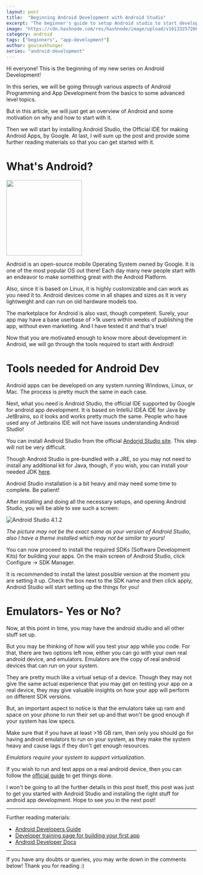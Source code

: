 ```yaml
---
layout: post
title:  "Beginning Android Development with Android Studio"
excerpt: "The beginner's guide to setup Android studio to start developing Android apps."
image: "https://cdn.hashnode.com/res/hashnode/image/upload/v1613325726634/hqjW-Brr-.png"
category: android
tags: ["beginners", "app-development"]
author: gouravkhunger
series: "android-development"
---
```


Hi everyone! This is the beginning of my new series on Android Development! 

In this series, we will be going through various aspects of Android Programming and App Development from the basics to some advanced level topics.

But in this article, we will just get an overview of Android and some motivation on why and how to start with it. 

Then we will start by installing Android Studio, the Official IDE for making Android Apps, by Google. At last, I will sum up the post and provide some further reading materials so that you can get started with it.

# What's Android?

<img src="https://developer.android.com/images/brand/Android_Robot.svg" height="200px" width="200px" />

Android is an open-source mobile Operating System owned by Google. It is one of the most popular OS out there! Each day many new people start with an endeavor to make something great with the Android Platform.

Also, since it is based on Linux, it is highly customizable and can work as you need it to. Android devices come in all shapes and sizes as it is very lightweight and can run on old hardware models too.

The marketplace for Android is also vast, though competent. Surely, your app may have a base userbase of >1k users within weeks of publishing the app, without even marketing. And I have tested it and that's true!


Now that you are motivated enough to know more about development in Android, we will go through the tools required to start with Android!

# Tools needed for Android Dev

Android apps can be developed on any system running Windows, Linux, or Mac. The process is pretty much the same in each case.

Next, what you need is Android Studio, the official IDE supported by Google for android app development. It is based on IntelliJ IDEA IDE for Java by JetBrains, so it looks and works pretty much the same. People who have used any of Jetbrains IDE will not have issues understanding Android Studio!

You can install Android Studio from the official [Andorid Studio site](https://developer.android.com/studio). This step will not be very difficult.

Though Android Studio is pre-bundled with a JRE, so you may not need to install any additional kit for Java, though, if you wish, you can install your needed JDK [here](https://www.oracle.com/java/technologies/javase-downloads.html).

Android Studio installation is a bit heavy and may need some time to complete. Be patient!

After installing and doing all the necessary setups, and opening Android Studio, you will be able to see such a screen: 

![Android Studio 4.1.2](https://cdn.hashnode.com/res/hashnode/image/upload/v1613322813352/3bqWDusIb.png)

*The picture may not be the exact same as your version of Android Studio, also I have a theme installed which may not be similar to yours!*

You can now proceed to install the required SDKs (Software Development Kits) for building your apps. On the main screen of Android Studio, click Configure -> SDK Manager.

It is recommended to install the latest possible version at the moment you are setting it up. Check the box next to the SDK name and then click apply, Android Studio will start setting up the things for you!

# Emulators- Yes or No?

Now, at this point in time, you may have the android studio and all other stuff set up.

But you may be thinking of how will you test your app while you code. For that, there are two options left now, either you can go with your own real android device, and emulators. Emulators are the copy of real android devices that can run on your system.

They are pretty much like a virtual setup of a device. Though they may not give the same actual experience that you may get on testing your app on a real device, they may give valuable insights on how your app will perform on different SDK versions.

But, an important aspect to notice is that the emulators take up ram and space on your phone to run their set up and that won't be good enough if your system has low specs.

Make sure that if you have at least >16 GB ram, then only you should go for having android emulators to run on your system, as they make the system heavy and cause lags if they don't get enough resources.

*Emulators require your system to support virtualization.*

If you wish to run and test apps on a real android device, then you can follow the [official guide](https://developer.android.com/studio/run/device) to get things done.

I won't be going to all the further details in this post itself, this post was just to get you started with Android Studio and installing the right stuff for android app development. Hope to see you in the next post!

---

Further reading materials:

- [Android Developers Guide](https://developer.android.com/guide)
- [Developer training page for building your first app](https://developer.android.com/training/basics/firstapp)
- [Android Developer Docs](https://developer.android.com/docs)

---

If you have any doubts or queries, you may write down in the comments below! Thank you for reading :)